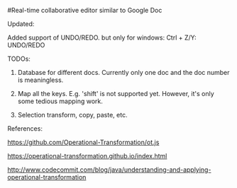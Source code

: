 
#Real-time collaborative editor similar to Google Doc 


Updated: 

Added support of UNDO/REDO.
but only for windows: Ctrl + Z/Y: UNDO/REDO

TODOs:

1. Database for different docs. Currently only one doc and the doc number is meaningless.

2. Map all the keys. E.g. 'shift' is not supported yet. However, it's only some tedious mapping work.

3. Selection transform, copy, paste, etc.




References:

https://github.com/Operational-Transformation/ot.js

https://operational-transformation.github.io/index.html

http://www.codecommit.com/blog/java/understanding-and-applying-operational-transformation



